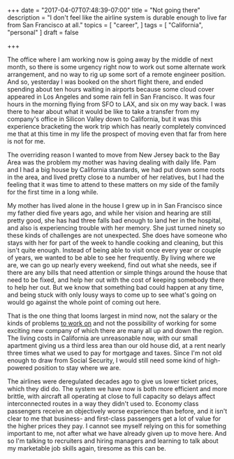 +++
date = "2017-04-07T07:48:39-07:00"
title = "Not going there"
description = "I don't feel like the airline system is durable enough to live far from San Francisco at all."
topics = [
  "career",
]
tags = [
  "California",
  "personal"
]
draft = false

+++

The office where I am working now is
going away by the middle of next month, so there is some urgency right now
to work out some
alternate work arrangement, and no way to rig up some sort of
a remote engineer position. And so, yesterday I was booked on the short flight
there, and ended spending about ten hours waiting
in airports because some cloud cover appeared in Los Angeles
and some rain fell in San Francisco. It was four hours in the morning flying
from SFO to LAX, and six on my way back. I was there to hear about what it would
be like to take a transfer from my company's office in Silicon Valley down to
California, but it was this experience bracketing the work trip which has nearly
completely convinced me that at this time in my life the prospect of moving
even that far from here is not for me.

The overriding reason I wanted to move from New Jersey back to the Bay Area was
the problem my mother was having dealing with daily life. Pam and I had a big
house by California standards, we had put down some roots in the area, and lived
pretty close to a number of her relatives, but I had the feeling that it was
time to attend to these matters on my side of the family for the first time in
a long while.

My mother has lived alone in the house I grew up in in San Francisco
since my father died five years ago, and while her vision and hearing are
still pretty good, she has had three falls bad enough to land her in the
hospital, and also is experiencing trouble with her memory. She just turned
ninety so these kinds of challenges are not unexpected.
She does have someone who stays with her for part of the week
to handle cooking and cleaning, but this isn't quite enough. Instead of being able
to visit once every year or couple of years, we wanted to be able to see her
frequently. By living where we are, we can go up nearly every weekend, find out
what she needs, see if there are any bills that need attention or simple things
around the house that need to be fixed, and help her out with the cost of keeping
somebody there to help her out. But we know that something bad could happen at any
time, and being stuck with only lousy ways to come up to see what's going on would
go against the whole point of coming out here.

That is the one thing that looms largest in mind now, not the salary or the kinds
of problems [to work on](/post/what-ive-done) and not the possibility of working for
some exciting new company of which there are many all up and down the region. The
living costs in California are unreasonable now, with our small apartment
giving us a third less area than our old house did, at a rent nearly three
times what we used to pay for mortgage and taxes. Since I'm not old enough to draw
from Social Security, I would still need some kind of high-powered position to stay
where we are.

The airlines were deregulated decades ago to give us lower ticket prices, which they
did do. The system we have now is both more efficient and more brittle, with
aircraft all operating at close to full capacity so delays affect interconnected
routes in a way they didn't used to. Economy class passengers receive an
objectively worse experience than before, and it isn't clear to me that business-
and first-class passengers get a lot of value for the higher prices they pay. I
cannot see myself relying on this for something important to me, not after what we
have already given up to move here. And so I'm talking to recruiters and hiring
managers and learning to talk about my marketable job skills again, tiresome as
this can be.
